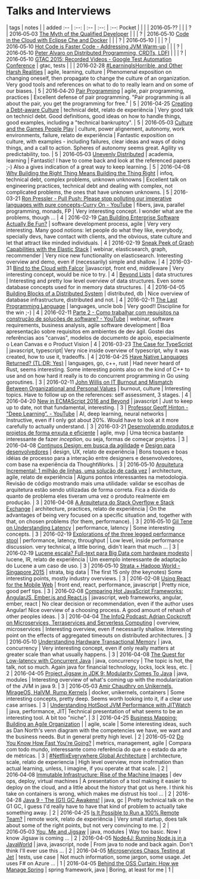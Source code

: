 # Talks and Interviews

 | tags | notes | | added
:-- | :--: | :-- | :--: | :--:
Pocket | | | | 2016&#8209;05&#8209;??
[]() | | | ? | 2016&#8209;05&#8209;03
[The Myth of the Qualified Developer](http://www.infoq.com/presentations/fail-learn?utm_source=infoqWeeklyNewsletter&utm_medium=WeeklyNL_EditorialContent_culture-methods&utm_campaign=05032016news) | | | ? | 2016&#8209;05&#8209;10
[Code in the Cloud with Eclipse Che and Docker](http://www.infoq.com/presentations/eclipse-che-docker?utm_source=infoqWeeklyNewsletter&utm_medium=WeeklyNL_EditorialContent_development&utm_campaign=05032016news) | | | ? | 2016&#8209;05&#8209;10
| | | ? | 2016&#8209;05&#8209;10
[Hot Code is Faster Code - Addressing JVM Warm-up](https://mailer.infoq.com/link.php?M=17393234&N=3323&L=71794&F=H) | | | ? | 2016&#8209;05&#8209;10
[Peter Alvaro on Distributed Programming, CRDTs, LDFI](https://mailer.infoq.com/link.php?M=17393234&N=3323&L=71822&F=H) | | | ? | 2016&#8209;05&#8209;10
[GTAC 2015: Recorded Videos - Google Test Automation Conference](https://developers.google.com/google-test-automation-conference/2015/stream) | gtac, tests | | | 2016&#8209;02&#8209;28
[#LearningIsHorrible, and Other Harsh Realities](http://www.infoq.com/presentations/psychology-agile-adoption) | agile, learning, culture | Phenomenal exposition on changing oneself, then propagate to change the culture of an organization. Very good tools and references on what to do to really learn and on some of our biases. | 5 | 2016&#8209;04&#8209;20
[Pair Programming](http://www.infoq.com/presentations/pair-programming-nordevcon-2016) | agile, pair programming, practices | Excellent defense of pair programming. "Pair programming is all about the pair, you get the programming for free." | 5 | 2016-04-25
[Creating a Debt-aware Culture](http://www.infoq.com/presentations/debt-aware-culture) | technical debt, relato de experiência | Very good talk on technicl debt. Good definitions, good ideas on how to handle things, good examples, including a "technical bankruptcy".  | 5 | 2016&#8209;05&#8209;03
[Culture and the Games People Play](http://www.infoq.com/presentations/culture-games) | culture, power alignement, autonomy, work environments, failure, relato de experiência | Fantastic exposition on culture, with examples - including failures, clear ideas and ways of doing things, and a call to action. Spheres of autonomy seems great. Agility vs predictability, too. | 5 | 2016&#8209;05&#8209;03
[Unevenly Distributed](http://www.infoq.com/presentations/research-future) |  academia, learning | Fantastic! I have to come back and look at the referenced papers ;-) Also a gives indication of a great way to keep learning. | 5 | 2016-04-08
[Why Building the Right Thing Means Building the Thing Right](http://www.infoq.com/presentations/build-right-thing) | infoq, technical debt, complex problems, unknown unknowns | Excellent talk on engineering practices, technical debt and dealing with complex, not complicated problems, the ones that have unknown unknowns. | 5 | 2016-03-21
[Ron Pressler - Pull Push: Please stop polluting our imperative languages with pure concepts-Curry On - YouTube](https://www.youtube.com/watch?v=449j7oKQVkc) | fibers, java, parallel programming, monads, FP | Very interesting concept. I wonder what are the problems, though ... | 4 | 2016-02-19
[Can Building Enterprise Software Actually Be Fun?](http://www.infoq.com/presentations/enterprise-hearsay-social) | software development process, agile | Very very interesting. Many good notions: let people do what they like, everybody, specially devs, have contact with clients, and the obvious, state culture and let that attract like minded individuals. | 4 | 2016-02-19
[Sneak Peek of Graph Capabilities with the Elastic Stack](https://www.elastic.co/webinars/sneak-peek-of-graph-capabilities-with-elasticsearch) | webinar, elasticsearch, graph, recommender | Very nice new functionality on elasticsearch. Interesting overview and demo, even if (necessarily) simple and shallow. | 4 | 2016-03-31
[Bind to the Cloud with Falcor](http://www.infoq.com/presentations/cloud-falcor) |javascript, front end, middleware | Very interesting concept, would be nice to try. | 4 |
[Beyond Lists](http://www.infoq.com/presentations/data-structure-lists) | data structures | Interesting and pretty low level overview of data structures. Even some database concepts used for in memory data structures. | 4 | 2016-04-05
[Building Blocks of a Distributed System](http://www.infoq.com/presentations/distributed-database-system) | distributed, db | Nice overview of database infrastructure, distributed and not. | 4 | 2016-02-11
[The Last Programming Language](http://www.infoq.com/presentations/history-future-programming-languages) | languages, uncle bob | Very good!! Discipline for the win ;-) | 4 | 2016-02-11
[Parte 2 - Como trabalhar com requisitos na construção de soluções de software? - YouTube](https://www.youtube.com/watch?v=1dkcfrMU_rA) | webinar, software requirements, business analysis, agile software development | Boa apresentação sobre requisitos em ambientes de dev ágil. Gostei das referências aos "canvas", modelos de documento de apoio, especialmente o Lean Canvas e o Product Vision | 4 | 2016-03-23
[The Case for TypeScript](http://www.infoq.com/presentations/tpescript-language-tools) | javascript, typescript| Very nice inside overview of typescript, why it was created, how to use it, tradeoffs. | 4 | 2016-04-25
[Have Native Languages Returned? (TL;DR: Yes)](http://www.infoq.com/presentations/c-rust-go) | languages, go, c++, rust | Had never heard of Rust, seems interesting. Some interesting points also on the kind of C++ to use and on how hard it really is to do concurrent programming in Go using goroutines. | 3 | 2016-02-11
[John Willis on IT Burnout and Mismatch Between Organizational and Personal Values](http://www.infoq.com/interviews/john-willis-qcon-london-2016) | burnout, culture | Interesting topics. Have to follow up on the references: self assessment, 3 stages. | 4 | 2016-04-20
[New in ECMAScript 2016 and Beyond](http://www.infoq.com/presentations/tc39-ecmascript-2016) | javascript | Just to keep up to date, not that fundamental, interesting. | 3 |
[Professor Geoff Hinton - "Deep Learning”. - YouTube](https://www.youtube.com/watch?v=IcOMKXAw5VA) | AI, deep learning, neural networks | Instructive, even if I only got about 20%. Would have to look at it more carefully to actually understand. | 3 | 2016-03-21
[Desenvolvendo produtos e projetos de forma enxuta e eficiente](http://www.infoq.com/br/presentations/desenvolvendo-produtos-e-projetos) | agile, mvp | Uma técnica bastante interessante de fazer *inception*, ou seja, formas de começar projetos. | 3 | 2016-04-08
[Continuos Design: em busca da agilidade](https://mailer.infoq.com/link.php?M=17824477&N=3363&L=72087&F=H)  e [Design para desenvolvedores](http://www.infoq.com/br/interviews/design-para-desenvolvedores) | design, UX, relato de experiência | Bons toques e boas idéias de processo para a interação entre designers e desenvolvedores, com base na experiência da ThoughtWorks. | 3 | 2016&#8209;05&#8209;10
[Arquitetura Incremental: 1 milhão de linhas, uma solução de cada vez](http://www.infoq.com/br/presentations/arquitetura-incremental) | architecture, agile, relato de experiência | Alguns pontos interessantes na metodologia. Revisão de código mostrando mais uma utilidade: validar se escolhas de arquitetura estão sendo utilizadas de forma correta. Fica a dúvida do quanto de problema eles tiveram uma vez o produto realmente em produção. | 3 | 2016-04-08
[A Arquitetura do Stack Overflow e Stack Exchange](https://mailer.infoq.com/link.php?M=17714450&N=3328&L=69160&F=H) | architecture, practices, relato de experiência | On the advantages of being very focused on a specific situation and, together with that, on chosen problems (for them, performance). | 3 | 2016&#8209;05&#8209;10
[Gil Tene on Understanding Latency](http://www.infoq.com/interviews/tene-latency) | performance, latency | Some interesting concepts. | 3 | 2016-02-19
[Explorations of the three legged performance stool](http://www.infoq.com/presentations/throughput-latency-memory-footprint) | performance, latency, throughput | Low level, inside performance discussion. very technical, a little boring, didn't learn that much ... | 3 | 2016&#8209;02&#8209;19
[Lucene escala? Full-text para Big Data com hardware modesto](http://www.infoq.com/br/presentations/lucene-escala-full-text-para-big-data) | lucene, IR, relato de experiência | Um exemplo interessante de adaptação do Lucene a um caso de uso. | 3 | 2016&#8209;05&#8209;10
[Strata + Hadoop World - Singapore 2015](https://www.youtube.com/watch?v=d4pOHPlRMaU&list=PL055Epbe6d5Zipu8Fx2gw-NcAdtJjt8dq) | strata, big data | The first 15 only (the keynotes) Some interesting points, mostly industry overviews. | 3 | 2016-02-08
[Using React for the Mobile Web](http://www.infoq.com/presentations/react-reddit-mobile) | front end, react, performance, javascript | Pretty nice, good perf tips. | 3 | 2016&#8209;02&#8209;08
[Comparing Hot JavaScript Frameworks: AngularJS, Ember.js and React.js](http://www.infoq.com/presentations/comparing-angular-ember-react) | javascript, web frameworks, angular, ember, react | No clear decision or recommendation, even if the author uses Angular! Nice overview of a choosing process. A good amount of rehash of other peoples ideas. | 3 | 2016-04-04
[The InfoQ Podcast: Adrian Cockcroft on Microservices, Terraservices and Serverless Computing](https://mailer.infoq.com/link.php?M=17393234&N=3323&L=71831&F=H) | overview, microservices | Interesting overview, even if necessarily shallow. Interesting point on the effects of aggregated timeouts on distributed architectures. | 3 | 2016&#8209;05&#8209;10
[Understanding Hardware Transactional Memory](http://www.infoq.com/presentations/hardware-transactional-memory) |  java, concurrency  | Very interesting concept, even if only really matters at greater scale than what usually happens. | 3 | 2016-04-08
[The Quest for Low-latency with Concurrent Java](http://www.infoq.com/presentations/low-latency-concurrrent-java-8) | java, concurrency | The topic is hot, the talk, not so much. Again java for financial technology, locks, lock less, etc. | 2 | 2016-04-05
[Project Jigsaw in JDK 9: Modularity Comes To Java](http://www.infoq.com/presentations/jigsaw-jdk-9) | java, modules | Interesting overview of what's coming up with the modularization of the JVM in java 9. | 3 | 2016&#8209;05&#8209;03
[Amir Chaudhry on Unikernels, MirageOS, HalVM, Rump Kernels](http://www.infoq.com/interviews/chaudhry-unikernels) | docker, unikernels, containers | Some interesting concepts, pretty deep. Seems worth looking into it, if a clear use case arrises. | 3 |
[Understanding HotSpot JVM Performance with JITWatch](http://www.infoq.com/presentations/jitwatch) | java, performance, JIT| Technical presentation of what seems to be an interesting tool. A bit too "niche". | 3 | 2016-04-25
[Business Mapping: Building an Agile Organization](http://www.infoq.com/presentations/business-mapping-skills-liquidity) | | agile, scale | Some interesting ideas, such as Dan North's venn diagram with the competencies we have, we want and the business needs. But in general pretty high level. | 2 | 2016-05-02
[Do You Know How Fast You're Going?](http://www.infoq.com/presentations/measure-lean-feedback) | metrics, management, agile | Compara com todo mundo, interessante como referência do que e o estado da arte de métricas. | 3 |
[#NetflixEverywhere Global Architecture](http://www.infoq.com/presentations/netflix-failure-multiple-regions) |  architecture, scale, relato de experiencia  | High level overview, more inofrmation than actual learning, unless, I imagine, if you operate at that scale. | 2 | 2016&#8209;04&#8209;08
[Immutable Infrastructure: Rise of the Machine Images](http://www.infoq.com/presentations/immutable-infrastructure) | dev ops, deploy, virtual machines | A presentation of a tool making it easier to deploy on the cloud, and a little about the history that got us here. I think his take on containers is wrong, which makes me distrust his tool ... | 2 | 2016-04-28
[Java 9 - The (G1) GC Awakens!](http://www.infoq.com/presentations/g1-jdk-9) | java, gc | Pretty technical talk on the G1 GC, I guess I'd really have to have that kind of problem to actually take something away. | 2 | 2016-04-25
[Is It Possible to Run a 100% Remote Team?](http://www.infoq.com/presentations/leading-remote-team) | remote work, relato de experiência | Very small startup, does talk about some of the right points, but not very convincing to me. | 2 | 2016&#8209;05&#8209;03
[You, Me and Jigsaw](http://www.infoq.com/presentations/jigsaw-java9) | java, modules | Way too basic. Now I know Jigsaw is coming ... | 2 | 2016-04-05
[Node4J: Running Node.js in a JavaWorld](http://www.infoq.com/presentations/node4j-nodejs-java) | java, javascript, node | From java to node and back again. Don't think I'll ever use this ... | 2 | 2016-04-05
[Microservices Chaos Testing at Jet](http://www.infoq.com/presentations/jet-microservices-testing) |  tests,  use case | Not much information, some jargon, some usage. Jet uses F# on Azure ... | 1 | 2016-04-05
[Behind the OSS Curtain: How we Manage Spring](http://www.infoq.com/presentations/managing-spring) | spring framework, java | Boring, at least for me | 1 |
